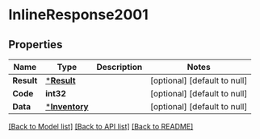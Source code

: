 # InlineResponse2001

## Properties
Name | Type | Description | Notes
------------ | ------------- | ------------- | -------------
**Result** | [***Result**](Result.md) |  | [optional] [default to null]
**Code** | **int32** |  | [optional] [default to null]
**Data** | [***Inventory**](Inventory.md) |  | [optional] [default to null]

[[Back to Model list]](../README.md#documentation-for-models) [[Back to API list]](../README.md#documentation-for-api-endpoints) [[Back to README]](../README.md)

